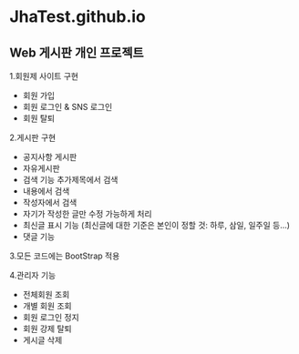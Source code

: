 # JhaTest.github.io
## Web 게시판 개인 프로젝트

1.회원제 사이트 구현
- 회원 가입
- 회원 로그인 & SNS 로그인
- 회원 탈퇴

2.게시판 구현
- 공지사항 게시판
- 자유게시판
- 검색 기능 추가제목에서 검색
- 내용에서 검색
- 작성자에서 검색
- 자기가 작성한 글만 수정 가능하게 처리
- 최신글 표시 기능 (최신글에 대한 기준은 본인이 정할 것: 하루, 삼일, 일주일 등...)
- 댓글 기능 

3.모든 코드에는 BootStrap 적용

4.관리자 기능
- 전체회원 조회
- 개별 회원 조회
- 회원 로그인 정지
- 회원 강제 탈퇴
- 게시글 삭제

